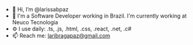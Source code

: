 - 👋 Hi, I’m @larissabpaz
- 🏢 I'm a Software Developer working in Brazil. I'm currently working at Neuco Tecnologia
- ⚙️ I use daily: .ts, .js, .html, .css, .react, .net, .c#
- 📫 Reach me: laribragapaz@gmail.com
<!--
**larissabpaz/larissabpaz** is a ✨ _special_ ✨ repository because its `README.md` (this file) appears on your GitHub profile.

- 👋 Hi, I’m @larissabpaz
- 🏢 I'm a Software Developer working in Brazil. I'm currently working at Neuco Tecnologia
- ⚙️ I use daily: .ts, .js, .html, .css, .react, .net, .c#
- 📫 Reach me: laribragapaz@gmail.com
-->
